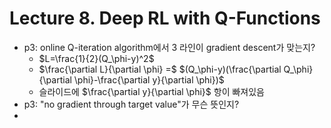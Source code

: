 # Lecture 8. Deep RL with Q-Functions
- p3: online Q-iteration algorithm에서 3 라인이 gradient descent가 맞는지?
  -  $L=\frac{1}{2}(Q_\phi-y)^2$
  -  $\frac{\partial L}{\partial \phi} =$
     $(Q_\phi-y)(\frac{\partial Q_\phi}{\partial \phi}-\frac{\partial y}{\partial \phi})$
  -  슬라이드에 $\frac{\partial y}{\partial \phi}$ 항이 빠져있음
- p3: "no gradient through target value"가 무슨 뜻인지?
- 


     
